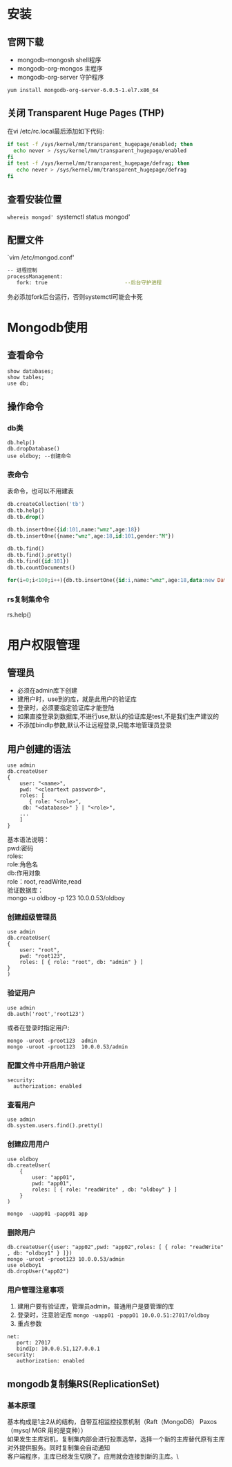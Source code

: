 # 安装
## 官网下载
+ mongodb-mongosh shell程序
+ mongodb-org-mongos 主程序
+ mongodb-org-server 守护程序

`yum install mongodb-org-server-6.0.5-1.el7.x86_64`
## 关闭 Transparent Huge Pages (THP)
在vi /etc/rc.local最后添加如下代码:
```sh
if test -f /sys/kernel/mm/transparent_hugepage/enabled; then
  echo never > /sys/kernel/mm/transparent_hugepage/enabled
fi
if test -f /sys/kernel/mm/transparent_hugepage/defrag; then
   echo never > /sys/kernel/mm/transparent_hugepage/defrag
fi
```
## 查看安装位置
`whereis mongod'
`systemctl status mongod'

## 配置文件
`vim /etc/mongod.conf'
```sh
-- 进程控制  
processManagement:
   fork: true                         --后台守护进程
```
务必添加fork后台运行，否则systemctl可能会卡死

# Mongodb使用
## 查看命令
```
show databases;
show tables;
use db;
```
## 操作命令
### db类
```
db.help()
db.dropDatabase()
use oldboy; --创建命令
```
### 表命令
表命令，也可以不用建表
```sql
db.createCollection('tb')
db.tb.help()
db.tb.drop()

db.tb.insertOne({id:101,name:"wmz",age:18})
db.tb.insertOne({name:"wmz",age:18,id:101,gender:"M"})

db.tb.find()
db.tb.find().pretty()
db.tb.find({id:101})
db.tb.countDocuments()

for(i=0;i<100;i++){db.tb.insertOne({id:i,name:"wmz",age:18,data:new Date()})}
```
### rs复制集命令
rs.help()

# 用户权限管理
## 管理员
+ 必须在admin库下创建
+ 建用户时，use到的库，就是此用户的验证库
+ 登录时，必须要指定验证库才能登陆
+ 如果直接登录到数据库,不进行use,默认的验证库是test,不是我们生产建议的
+ 不添加bindIp参数,默认不让远程登录,只能本地管理员登录

## 用户创建的语法
```
use admin 
db.createUser
{
    user: "<name>",
    pwd: "<cleartext password>",
    roles: [
       { role: "<role>",
     db: "<database>" } | "<role>",
    ...
    ]
}
```
基本语法说明：\
pwd:密码\
roles:\
    role:角色名\
    db:作用对象 \
role：root, readWrite,read   \
验证数据库：\
mongo -u oldboy -p 123 10.0.0.53/oldboy

### 创建超级管理员
```
use admin
db.createUser(
{
    user: "root",
    pwd: "root123",
    roles: [ { role: "root", db: "admin" } ]
}
)
```
### 验证用户
```
use admin
db.auth('root','root123')
```
或者在登录时指定用户:
```
mongo -uroot -proot123  admin
mongo -uroot -proot123  10.0.0.53/admin
```
### 配置文件中开启用户验证
```
security:
  authorization: enabled
```
### 查看用户
```
use admin
db.system.users.find().pretty()
```
### 创建应用用户
```
use oldboy
db.createUser(
    {
        user: "app01",
        pwd: "app01",
        roles: [ { role: "readWrite" , db: "oldboy" } ]
    }
)

mongo  -uapp01 -papp01 app
```
### 删除用户
```
db.createUser({user: "app02",pwd: "app02",roles: [ { role: "readWrite" , db: "oldboy1" } ]})
mongo -uroot -proot123 10.0.0.53/admin
use oldboy1
db.dropUser("app02")
```
### 用户管理注意事项
1. 建用户要有验证库，管理员admin，普通用户是要管理的库
2. 登录时，注意验证库
`mongo -uapp01 -papp01 10.0.0.51:27017/oldboy`
3. 重点参数
```
net:
   port: 27017
   bindIp: 10.0.0.51,127.0.0.1
security:
   authorization: enabled
```
## mongodb复制集RS(ReplicationSet)
### 基本原理
基本构成是1主2从的结构，自带互相监控投票机制（Raft（MongoDB）  Paxos（mysql MGR 用的是变种））\
如果发生主库宕机，复制集内部会进行投票选举，选择一个新的主库替代原有主库对外提供服务。同时复制集会自动通知\
客户端程序，主库已经发生切换了。应用就会连接到新的主库。\